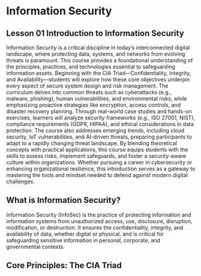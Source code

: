 # Information Security
## Lesson 01 Introduction to Information Security
Information Security is a critical discipline in today’s interconnected digital landscape, where protecting data, systems, and networks from evolving threats is paramount. This course provides a foundational understanding of the principles, practices, and technologies essential to safeguarding information assets. Beginning with the CIA Triad—Confidentiality, Integrity, and Availability—students will explore how these core objectives underpin every aspect of secure system design and risk management. The curriculum delves into common threats such as cyberattacks (e.g., malware, phishing), human vulnerabilities, and environmental risks, while emphasizing proactive strategies like encryption, access controls, and disaster recovery planning. Through real-world case studies and hands-on exercises, learners will analyze security frameworks (e.g., ISO 27001, NIST), compliance requirements (GDPR, HIPAA), and ethical considerations in data protection. The course also addresses emerging trends, including cloud security, IoT vulnerabilities, and AI-driven threats, preparing participants to adapt to a rapidly changing threat landscape. By blending theoretical concepts with practical applications, this course equips students with the skills to assess risks, implement safeguards, and foster a security-aware culture within organizations. Whether pursuing a career in cybersecurity or enhancing organizational resilience, this introduction serves as a gateway to mastering the tools and mindset needed to defend against modern digital challenges.

## What is Information Security?
Information Security (InfoSec) is the practice of protecting information and information systems from unauthorized access, use, disclosure, disruption, modification, or destruction. It ensures the confidentiality, integrity, and availability of data, whether digital or physical, and is critical for safeguarding sensitive information in personal, corporate, and governmental contexts.

## Core Principles: The CIA Triad

